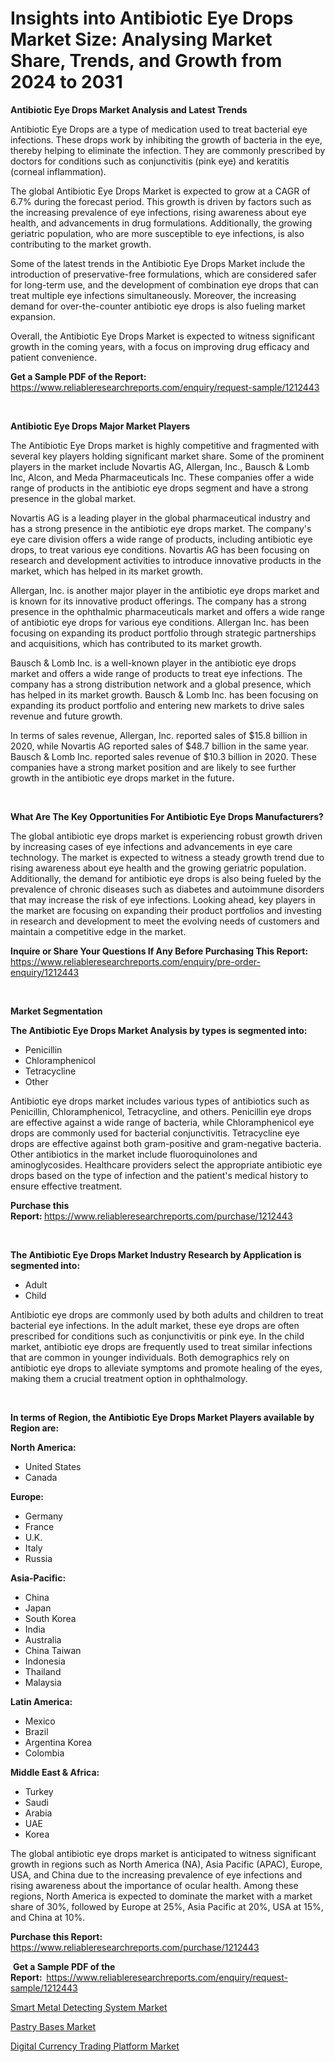 <p><h1>Insights into Antibiotic Eye Drops Market Size: Analysing Market Share, Trends, and Growth from 2024 to 2031</h1></p><p><strong>Antibiotic Eye Drops Market Analysis and Latest Trends</strong></p>
<p><p>Antibiotic Eye Drops are a type of medication used to treat bacterial eye infections. These drops work by inhibiting the growth of bacteria in the eye, thereby helping to eliminate the infection. They are commonly prescribed by doctors for conditions such as conjunctivitis (pink eye) and keratitis (corneal inflammation).</p><p>The global Antibiotic Eye Drops Market is expected to grow at a CAGR of 6.7% during the forecast period. This growth is driven by factors such as the increasing prevalence of eye infections, rising awareness about eye health, and advancements in drug formulations. Additionally, the growing geriatric population, who are more susceptible to eye infections, is also contributing to the market growth.</p><p>Some of the latest trends in the Antibiotic Eye Drops Market include the introduction of preservative-free formulations, which are considered safer for long-term use, and the development of combination eye drops that can treat multiple eye infections simultaneously. Moreover, the increasing demand for over-the-counter antibiotic eye drops is also fueling market expansion.</p><p>Overall, the Antibiotic Eye Drops Market is expected to witness significant growth in the coming years, with a focus on improving drug efficacy and patient convenience.</p></p>
<p><strong>Get a Sample PDF of the Report:&nbsp;</strong> <a href="https://www.reliableresearchreports.com/enquiry/request-sample/1212443">https://www.reliableresearchreports.com/enquiry/request-sample/1212443</a></p>
<p>&nbsp;</p>
<p><strong>Antibiotic Eye Drops Major Market Players</strong></p>
<p><p>The Antibiotic Eye Drops market is highly competitive and fragmented with several key players holding significant market share. Some of the prominent players in the market include Novartis AG, Allergan, Inc., Bausch & Lomb Inc, Alcon, and Meda Pharmaceuticals Inc. These companies offer a wide range of products in the antibiotic eye drops segment and have a strong presence in the global market.</p><p>Novartis AG is a leading player in the global pharmaceutical industry and has a strong presence in the antibiotic eye drops market. The company's eye care division offers a wide range of products, including antibiotic eye drops, to treat various eye conditions. Novartis AG has been focusing on research and development activities to introduce innovative products in the market, which has helped in its market growth.</p><p>Allergan, Inc. is another major player in the antibiotic eye drops market and is known for its innovative product offerings. The company has a strong presence in the ophthalmic pharmaceuticals market and offers a wide range of antibiotic eye drops for various eye conditions. Allergan Inc. has been focusing on expanding its product portfolio through strategic partnerships and acquisitions, which has contributed to its market growth.</p><p>Bausch & Lomb Inc. is a well-known player in the antibiotic eye drops market and offers a wide range of products to treat eye infections. The company has a strong distribution network and a global presence, which has helped in its market growth. Bausch & Lomb Inc. has been focusing on expanding its product portfolio and entering new markets to drive sales revenue and future growth.</p><p>In terms of sales revenue, Allergan, Inc. reported sales of $15.8 billion in 2020, while Novartis AG reported sales of $48.7 billion in the same year. Bausch & Lomb Inc. reported sales revenue of $10.3 billion in 2020. These companies have a strong market position and are likely to see further growth in the antibiotic eye drops market in the future.</p></p>
<p>&nbsp;</p>
<p><strong>What Are The Key Opportunities For Antibiotic Eye Drops Manufacturers?</strong></p>
<p><p>The global antibiotic eye drops market is experiencing robust growth driven by increasing cases of eye infections and advancements in eye care technology. The market is expected to witness a steady growth trend due to rising awareness about eye health and the growing geriatric population. Additionally, the demand for antibiotic eye drops is also being fueled by the prevalence of chronic diseases such as diabetes and autoimmune disorders that may increase the risk of eye infections. Looking ahead, key players in the market are focusing on expanding their product portfolios and investing in research and development to meet the evolving needs of customers and maintain a competitive edge in the market.</p></p>
<p><strong>Inquire or Share Your Questions If Any Before Purchasing This Report:</strong> <a href="https://www.reliableresearchreports.com/enquiry/pre-order-enquiry/1212443">https://www.reliableresearchreports.com/enquiry/pre-order-enquiry/1212443</a></p>
<p>&nbsp;</p>
<p><strong>Market Segmentation</strong></p>
<p><strong>The Antibiotic Eye Drops Market Analysis by types is segmented into:</strong></p>
<p><ul><li>Penicillin</li><li>Chloramphenicol</li><li>Tetracycline</li><li>Other</li></ul></p>
<p><p>Antibiotic eye drops market includes various types of antibiotics such as Penicillin, Chloramphenicol, Tetracycline, and others. Penicillin eye drops are effective against a wide range of bacteria, while Chloramphenicol eye drops are commonly used for bacterial conjunctivitis. Tetracycline eye drops are effective against both gram-positive and gram-negative bacteria. Other antibiotics in the market include fluoroquinolones and aminoglycosides. Healthcare providers select the appropriate antibiotic eye drops based on the type of infection and the patient's medical history to ensure effective treatment.</p></p>
<p><strong>Purchase this Report:&nbsp;</strong><a href="https://www.reliableresearchreports.com/purchase/1212443">https://www.reliableresearchreports.com/purchase/1212443</a></p>
<p>&nbsp;</p>
<p><strong>The Antibiotic Eye Drops Market Industry Research by Application is segmented into:</strong></p>
<p><ul><li>Adult</li><li>Child</li></ul></p>
<p><p>Antibiotic eye drops are commonly used by both adults and children to treat bacterial eye infections. In the adult market, these eye drops are often prescribed for conditions such as conjunctivitis or pink eye. In the child market, antibiotic eye drops are frequently used to treat similar infections that are common in younger individuals. Both demographics rely on antibiotic eye drops to alleviate symptoms and promote healing of the eyes, making them a crucial treatment option in ophthalmology.</p></p>
<p>&nbsp;</p>
<p><strong>In terms of Region, the Antibiotic Eye Drops Market Players available by Region are:</strong></p>
<p>
    <p> <strong> North America: </strong>
        <ul>
            <li>United States</li>
            <li>Canada</li>
        </ul>
        </p> 
    <p> <strong> Europe: </strong>
        <ul>
            <li>Germany</li>
            <li>France</li>
            <li>U.K.</li>
            <li>Italy</li>
            <li>Russia</li>
        </ul>
        </p> 
    <p> <strong> Asia-Pacific: </strong>
        <ul>
            <li>China</li>
            <li>Japan</li>
            <li>South Korea</li>
            <li>India</li>
            <li>Australia</li>
            <li>China Taiwan</li>
            <li>Indonesia</li>
            <li>Thailand</li>
            <li>Malaysia</li>
        </ul>
        </p> 
    <p> <strong> Latin America: </strong>
        <ul>
            <li>Mexico</li>
            <li>Brazil</li>
            <li>Argentina Korea</li>
            <li>Colombia</li>
        </ul>
        </p> 
    <p> <strong> Middle East & Africa: </strong>
        <ul>
            <li>Turkey</li>
            <li>Saudi</li>
            <li>Arabia</li>
            <li>UAE</li>
            <li>Korea</li>
        </ul>
    </p>
    </p>
<p><p>The global antibiotic eye drops market is anticipated to witness significant growth in regions such as North America (NA), Asia Pacific (APAC), Europe, USA, and China due to the increasing prevalence of eye infections and rising awareness about the importance of ocular health. Among these regions, North America is expected to dominate the market with a market share of 30%, followed by Europe at 25%, Asia Pacific at 20%, USA at 15%, and China at 10%.</p></p>
<p><strong>Purchase this Report: </strong><a href="https://www.reliableresearchreports.com/purchase/1212443">https://www.reliableresearchreports.com/purchase/1212443</a></p>
<p>&nbsp;<strong>Get a Sample PDF of the Report:&nbsp;&nbsp;</strong><a href="https://www.reliableresearchreports.com/enquiry/request-sample/1212443">https://www.reliableresearchreports.com/enquiry/request-sample/1212443</a></p>
<p><strong></strong></p>
<p><p><a href="https://github.com/nicoletavirag/Market-Research-Report-List-2/blob/main/smart-metal-detecting-system-market.md">Smart Metal Detecting System Market</a></p><p><a href="https://github.com/peachesmcdowel1/Market-Research-Report-List-1/blob/main/pastry-bases-market.md">Pastry Bases Market</a></p><p><a href="https://github.com/redneck06/Market-Research-Report-List-2/blob/main/digital-currency-trading-platform-market.md">Digital Currency Trading Platform Market</a></p></p>
